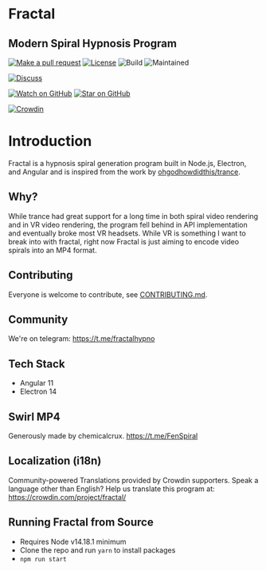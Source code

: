 # Fractal 
## Modern Spiral Hypnosis Program

[![Make a pull request][prs-badge]][prs]
[![License](http://img.shields.io/badge/Licence-MIT-brightgreen.svg)](LICENSE.md)
![Build][travis]
![Maintained][maintained-badge]


[![Discuss][telegram]](https://t.me/fractalhypno)

[![Watch on GitHub][github-watch-badge]][github-watch]
[![Star on GitHub][github-star-badge]][github-star]

[![Crowdin](https://badges.crowdin.net/fractal/localized.svg)](https://crowdin.com/project/fractal)
# Introduction
Fractal is a hypnosis spiral generation program built in Node.js, Electron, and Angular and is inspired from the work by [ohgodhowdidthis/trance](https://github.com/ohgodhowdidthis/trance).

## Why?
While trance had great support for a long time in both spiral video rendering and in VR video rendering, the program fell behind in API implementation and eventually broke most VR headsets. While VR is something I want to break into with fractal, right now Fractal is just aiming to encode video spirals into an MP4 format.

## Contributing
Everyone is welcome to contribute, see [CONTRIBUTING.md](CONTRIBUTING.md).

## Community

We're on telegram: https://t.me/fractalhypno

## Tech Stack
* Angular 11
* Electron 14

## Swirl MP4

Generously made by chemicalcrux. https://t.me/FenSpiral

## Localization (i18n)

Community-powered Translations provided by Crowdin supporters. Speak a language other than English? Help us translate this program at: https://crowdin.com/project/fractal/

## Running Fractal from Source
* Requires Node v14.18.1 minimum
* Clone the repo and run ```yarn``` to install packages
* ```npm run start```

[travis]: https://www.travis-ci.com/shishome/fractal.svg?branch=master
[license-badge]: https://img.shields.io/badge/license-Apache2-blue.svg?style=style=flat-square
[license]: https://github.com/shishome/fractal/blob/master/LICENSE.md
[prs-badge]: https://img.shields.io/badge/PRs-welcome-brightgreen.svg?style=flat-square
[prs]: http://makeapullrequest.com
[github-watch-badge]: https://img.shields.io/github/watchers/shishome/fractal.svg?style=social
[github-watch]: https://github.com/shishome/fractal/watchers
[github-star-badge]: https://img.shields.io/github/stars/shishome/fractal.svg?style=social
[github-star]: https://github.com/shishome/fractal/stargazers
[maintained-badge]: https://img.shields.io/badge/maintained-yes-brightgreen
[telegram]: https://img.shields.io/badge/discussion-telegram%20group-informational?logo=telegram
